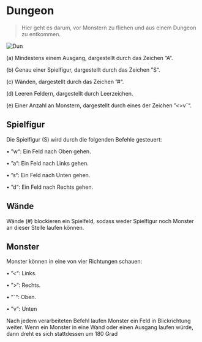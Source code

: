 # **Dungeon**

> Hier geht es darum, vor Monstern zu fliehen und aus einem Dungeon zu entkommen.


![Dun](https://user-images.githubusercontent.com/78976562/136284311-df6a5a68-7255-4937-b7e5-6bb73a4d67eb.jpg)

(a) Mindestens einem Ausgang, dargestellt durch das Zeichen ”A“.

(b) Genau einer Spielfigur, dargestellt durch das Zeichen ”S“.

(c) Wänden, dargestellt durch das Zeichen ”#“.

(d) Leeren Feldern, dargestellt durch Leerzeichen.

(e) Einer Anzahl an Monstern, dargestellt durch eines der Zeichen ”<>vˆ“.


## **Spielfigur**

Die Spielfigur (S) wird durch die folgenden Befehle gesteuert:

• ”w“: Ein Feld nach Oben gehen.

• ”a“: Ein Feld nach Links gehen.

• ”s“: Ein Feld nach Unten gehen.

• ”d“: Ein Feld nach Rechts gehen.


## **Wände**

Wände (#) blockieren ein Spielfeld, sodass weder Spielfigur noch Monster an dieser Stelle laufen können.


## **Monster**

Monster können in eine von vier Richtungen schauen:

• ”<“: Links.

• ”>“: Rechts.

• ”ˆ“: Oben.

• ”v“: Unten

Nach jedem verarbeiteten Befehl laufen Monster ein Feld in Blickrichtung weiter. Wenn ein Monster in eine Wand oder einen Ausgang laufen würde, dann dreht es sich stattdessen um 180 Grad

